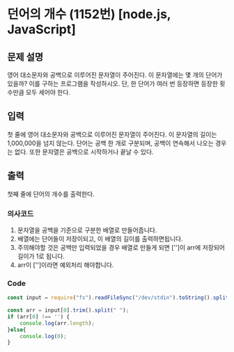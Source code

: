 # 던어의 개수 (1152번) [node.js, JavaScript] 

## 문제 설명
영어 대소문자와 공백으로 이루어진 문자열이 주어진다. 이 문자열에는 몇 개의 단어가 있을까? 이를 구하는 프로그램을 작성하시오. 단, 한 단어가 여러 번 등장하면 등장한 횟수만큼 모두 세어야 한다.

## 입력
첫 줄에 영어 대소문자와 공백으로 이루어진 문자열이 주어진다. 이 문자열의 길이는 1,000,000을 넘지 않는다. 단어는 공백 한 개로 구분되며, 공백이 연속해서 나오는 경우는 없다. 또한 문자열은 공백으로 시작하거나 끝날 수 있다.

## 출력
첫째 줄에 단어의 개수를 출력한다.

### 의사코드 
1. 문자열을 공백을 기준으로 구분한 배열로 만들어줍니다.
2. 배열에는 단어들이 저장이되고, 이 배열의 길이를 출력하면됩니다.
3. 주의해야할 것은 공백만 입력되었을 경우 배열로 만들게 되면 ['']이 arr에 저장되어 길이가 1로 됩니다. 
4. arr이 ['']이라면 예외처리 해야합니다.

### Code
```js
const input = require("fs").readFileSync("/dev/stdin").toString().split("\n"); 

const arr = input[0].trim().split(" ");
if (arr[0] !== '') {
    console.log(arr.length);
}else{
    console.log(0);
}
```